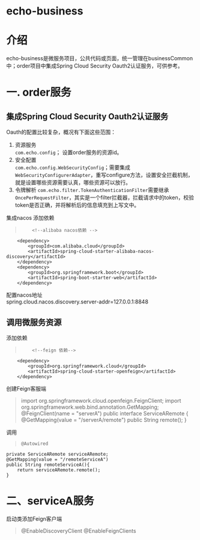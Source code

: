 # echo-business

# 介绍

echo-business是微服务项目，公共代码或页面，统一管理在businessCommon中；order项目中集成Spring Cloud Security Oauth2认证服务，可供参考。

# 一. order服务
## 集成Spring Cloud Security Oauth2认证服务   
Oauth的配置比较复杂，概况有下面这些范围：  
1. 资源服务  
    `com.echo.config`；  设置order服务的资源id。  
2. 安全配置  
    `com.echo.config.WebSecurityConfig`；需要集成`WebSecurityConfigurerAdapter`，重写configure方法，设置安全拦截机制，就是设置哪些资源需要认真，哪些资源可以放行。  
3. 令牌解析
    `com.echo.filter.TokenAuthenticationFilter`需要继承`OncePerRequestFilter`，其实是一个filter拦截器，拦截请求中的token，校验token是否正确，并将解析后的信息填充到上写文中。  

集成nacos
添加依赖  
>         <!--alibaba nacos依赖 -->
        <dependency>
            <groupId>com.alibaba.cloud</groupId>
            <artifactId>spring-cloud-starter-alibaba-nacos-discovery</artifactId>
        </dependency>
        <dependency>
            <groupId>org.springframework.boot</groupId>
            <artifactId>spring-boot-starter-web</artifactId>
        </dependency>
配置nacos地址  
    spring.cloud.nacos.discovery.server-addr=127.0.0.1:8848

## 调用微服务资源
添加依赖  
>         <!--feign 依赖-->
        <dependency>
            <groupId>org.springframework.cloud</groupId>
            <artifactId>spring-cloud-starter-openfeign</artifactId>
        </dependency>

创建Feign客服端
>import org.springframework.cloud.openfeign.FeignClient;
  import org.springframework.web.bind.annotation.GetMapping;
  @FeignClient(name = "serverA")
  public interface ServiceARemote {
    @GetMapping(value = "/serverA/remote")
    public String remote();
 }

调用  
>     @Autowired
    private ServiceARemote serviceARemote;  
    @GetMapping(value = "/remoteServiceA")  
    public String remoteServiceA(){
    	return serviceARemote.remote();
    }


# 二、serviceA服务
启动类添加Feign客户端  
> @EnableDiscoveryClient
@EnableFeignClients



